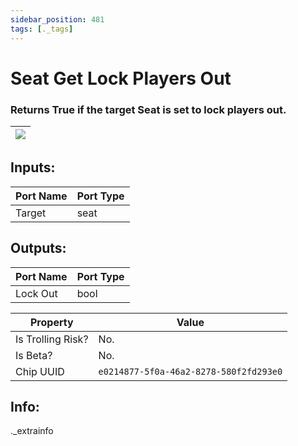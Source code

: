 ```yaml
---
sidebar_position: 481
tags: [._tags]
---
```


# Seat Get Lock Players Out


### Returns True if the target Seat is set to lock players out.

| ![](https://images-ext-2.discordapp.net/external/MPmIaQzlEPmgGWlgi-WxBBXt0Bjv_zWPkg1y1f_sy3s/https/www.recroomcircuits.com/image/circuit/absolute-value?width=206&height=108) |
|-----|

## Inputs:
| Port Name | Port Type |
|-----------|-----------|
| Target | seat |

## Outputs:
| Port Name | Port Type |
|-----------|-----------|
| Lock Out | bool | 

| Property  | Value |
|-------------------|-----------|
| Is Trolling Risk? | No. |
| Is Beta? | No. |
| Chip UUID | `e0214877-5f0a-46a2-8278-580f2fd293e0` |

## Info:
._extrainfo